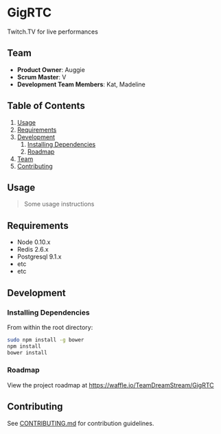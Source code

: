 # GigRTC

Twitch.TV for live performances

## Team

  - __Product Owner__: Auggie
  - __Scrum Master__: V
  - __Development Team Members__: Kat, Madeline

## Table of Contents

1. [Usage](#usage)
1. [Requirements](#requirements)
1. [Development](#development)
    1. [Installing Dependencies](#installing-dependencies)
    1. [Roadmap](#roadmap)
1. [Team](#team)
1. [Contributing](#contributing)

## Usage

> Some usage instructions

## Requirements

- Node 0.10.x
- Redis 2.6.x
- Postgresql 9.1.x
- etc
- etc

## Development

### Installing Dependencies

From within the root directory:

```sh
sudo npm install -g bower
npm install
bower install
```

### Roadmap

View the project roadmap at https://waffle.io/TeamDreamStream/GigRTC


## Contributing

See [CONTRIBUTING.md](CONTRIBUTING.md) for contribution guidelines.
